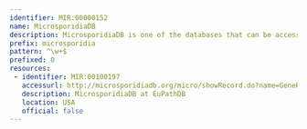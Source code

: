 ```yaml
---
identifier: MIR:00000152
name: MicrosporidiaDB
description: MicrosporidiaDB is one of the databases that can be accessed through the EuPathDB (http://EuPathDB.org; formerly ApiDB) portal, covering eukaryotic pathogens of the genera Cryptosporidium, Giardia, Leishmania, Neospora, Plasmodium, Toxoplasma, Trichomonas and Trypanosoma. While each of these groups is supported by a taxon-specific database built upon the same infrastructure, the EuPathDB portal offers an entry point to all these resources, and the opportunity to leverage orthology for searches across genera.
prefix: microsporidia
pattern: ^\w+$
prefixed: 0
resources:
 - identifier: MIR:00100197
   accessurl: http://microsporidiadb.org/micro/showRecord.do?name=GeneRecordClasses.GeneRecordClass&source_id=
   description: MicrosporidiaDB at EuPathDB
   location: USA
   official: false
---
```

